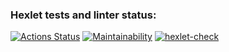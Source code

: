 ### Hexlet tests and linter status:
[![Actions Status](https://github.com/mashaanov/frontend-project-46/actions/workflows/hexlet-check.yml/badge.svg)](https://github.com/mashaanov/frontend-project-46/actions)
[![Maintainability](https://api.codeclimate.com/v1/badges/3f9e50a51ce013d46bf5/maintainability)](https://codeclimate.com/github/mashaanov/frontend-project-46/maintainability)
[![hexlet-check](https://github.com/mashaanov/frontend-project-46/actions/workflows/hexlet-check.yml/badge.svg)](https://github.com/mashaanov/frontend-project-46/actions/workflows/hexlet-check.yml)



